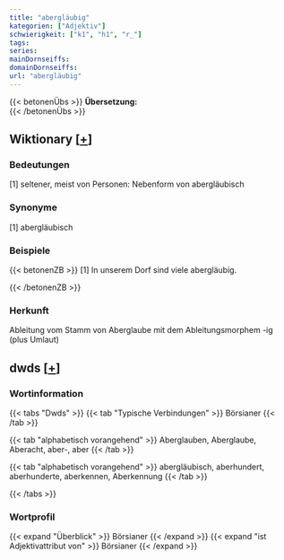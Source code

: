 ```yaml
---
title: "abergläubig"
kategorien: ["Adjektiv"]
schwierigkeit: ["k1", "h1", "r_"]
tags:
series:
mainDornseiffs:
domainDornseiffs:
url: "abergläubig"
---
```


{{< betonenÜbs >}}
**Übersetzung:**  
{{< /betonenÜbs >}}

## Wiktionary [[+](https://de.wiktionary.org/wiki/abergläubig)]

### Bedeutungen
[1] seltener, meist von Personen: Nebenform von abergläubisch  

### Synonyme
[1] abergläubisch  

### Beispiele
{{< betonenZB >}}
[1] In unserem Dorf sind viele abergläubig.  

{{< /betonenZB >}}
### Herkunft
Ableitung vom Stamm von Aberglaube mit dem Ableitungsmorphem -ig (plus Umlaut)  



## dwds [[+](https://www.dwds.de/wb/abergläubig)]

### Wortinformation
{{< tabs "Dwds" >}}
{{< tab "Typische Verbindungen" >}}
Börsianer
{{< /tab >}}

{{< tab "alphabetisch vorangehend" >}}
Aberglauben, Aberglaube, Aberacht, aber-, aber
{{< /tab >}}

{{< tab "alphabetisch vorangehend" >}}
abergläubisch, aberhundert, aberhunderte, aberkennen, Aberkennung
{{< /tab >}}

{{< /tabs >}}

### Wortprofil
{{< expand "Überblick" >}} Börsianer {{< /expand >}}
{{< expand "ist Adjektivattribut von" >}} Börsianer {{< /expand >}}

